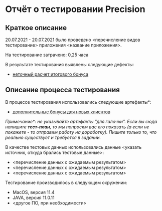 # Отчёт о тестировании Precision

## Краткое описание

20.07.2021 - 20.07.2021 было проведено <перечисление видов тестирование> приложения <название приложения>.

На тестирование затрачено: 0,25 часа

В результате тестирования выявлены следующие дефекты:
* [неточный расчет итогового бонуса](https://github.com/Irek81/javadz1.2.2/issues/2#issue-948463845)


## Описание процесса тестирования

В процессе тестирования использовались следующие артефакты*:
* [дополнительные бонусы для новых клиентов](https://github.com/Irek81/javadz1.2.2/issues/1#issue-948461655)


*Примечание\*: не указывайте артефакты "для галочки". Если вы сюда напишите **тест-план**, то мы попросим вас его показать (а если не покажете - то отправим работу на доработку). Пишите только то, что реально существует и требуется в задании.*

В качестве тестовых данных использовались данные <указать источник, откуда брались тестовые данные>:
* <перечисление данных с ожидаемым результатом>
* <перечисление данных с ожидаемым результатом>
* <перечисление данных с ожидаемым результатом>

Тестирование производилось в следующем окружении:
* MacOS, версия 11.4
* JAVA, версия 11.0.11
* <другое ПО, при необходимости>